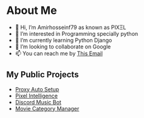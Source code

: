 # About Me
- 👋 Hi, I’m Amirhosseinf79 as known as ΡΙΧΞL
- 👀 I’m interested in Programming specially python
- 🌱 I’m currently learning Python Django
- 💞️ I’m looking to collaborate on Google
- 📫 You can reach me by [This Email](mailto:amirhosseinfr79@gmail.com)

## My Public Projects
- [Proxy Auto Setup](https://github.com/amirhosseinf79/Proxy-Setup)
- [Pixel Intelligence ](https://amirhosseinf79.github.io/PiXel-Intelligence)
- [Discord Music Bot](https://amirhosseinf79.github.io/ExtraBot-blog)
- [Movie Category Manager](https://github.com/amirhosseinf79/MovieCategoryManager)

<!---
amirhosseinf79/amirhosseinf79 is a ✨ special ✨ repository because its `README.md` (this file) appears on your GitHub profile.
You can click the Preview link to take a look at your changes.
--->
